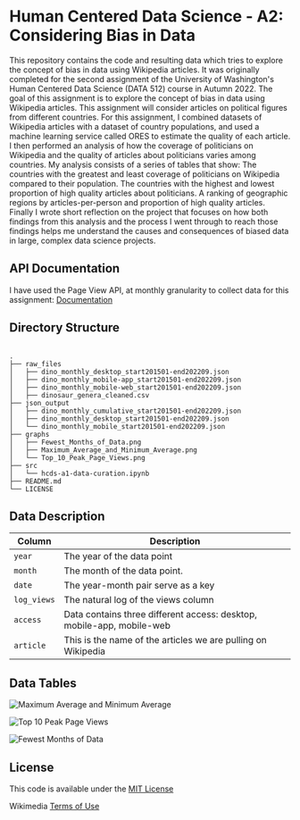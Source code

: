 # Human Centered Data Science - A2: Considering Bias in Data

This repository contains the code and resulting data which tries to explore the concept of bias in data using Wikipedia articles. It was originally completed for the second assignment of the University of Washington's Human Centered Data Science (DATA 512) course in Autumn 2022.
The goal of this assignment is to explore the concept of bias in data using Wikipedia articles. This assignment will consider articles on political figures from different countries. For this assignment, I combined datasets of Wikipedia articles with a dataset of country populations, and used a machine learning service called ORES to estimate the quality of each article.
I then performed an analysis of how the coverage of politicians on Wikipedia and the quality of articles about politicians varies among countries. 
My analysis consists of a series of tables that show:
The countries with the greatest and least coverage of politicians on Wikipedia compared to their population.
The countries with the highest and lowest proportion of high quality articles about politicians.
A ranking of geographic regions by articles-per-person and proportion of high quality articles.
Finally I wrote short reflection on the project that focuses on how both findings from this analysis and the process I went through to reach those findings helps me understand the causes and consequences of biased data in large, complex data science projects.


## API Documentation

I have used the Page View API, at monthly granularity to collect data for this assignment: [Documentation](https://wikitech.wikimedia.org/wiki/Analytics/AQS/Pageviews#Monthly_counts)

## Directory Structure

```

.
├── raw_files
│   ├── dino_monthly_desktop_start201501-end202209.json
│   ├── dino_monthly_mobile-app_start201501-end202209.json
│   ├── dino_monthly_mobile-web_start201501-end202209.json
│   ├── dinosaur_genera_cleaned.csv
├── json_output
│   ├── dino_monthly_cumulative_start201501-end202209.json
│   ├── dino_monthly_desktop_start201501-end202209.json
│   └── dino_monthly_mobile_start201501-end202209.json
├── graphs
│   ├── Fewest_Months_of_Data.png
│   ├── Maximum_Average_and_Minimum_Average.png
│   └── Top_10_Peak_Page_Views.png
├── src
│   └── hcds-a1-data-curation.ipynb
├── README.md
└── LICENSE
```

## Data Description

| Column                    | Description                                                        |
| ------------------------- | ------------------------------------------------------------------ |
| `year`                    | The year of the data point                                         |
| `month`                   | The month of the data point.    |
| `date`                   | The year-month pair serve as a key    |
| `log_views`   | The natural log of the views column       |
| `access`  | Data contains three different access: desktop, mobile-app, mobile-web     |
| `article`      | This is the name of the articles we are pulling on Wikipedia      |


## Data Tables

![Maximum Average and Minimum Average](graphs/Maximum_Average_and_Minimum_Average.png)

![Top 10 Peak Page Views](graphs/Top_10_Peak_Page_Views.png)

![Fewest Months of Data](graphs/Fewest_Months_of_Data.png)

## License

This code is available under the [MIT License](LICENSE)

Wikimedia [Terms of Use](https://foundation.wikimedia.org/wiki/Terms_of_Use/en)
